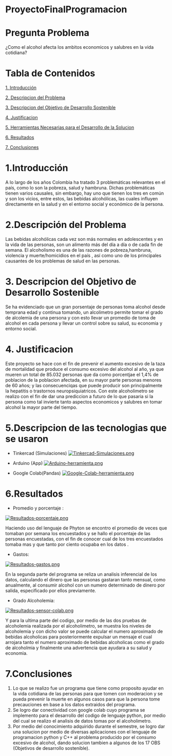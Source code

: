 # ProyectoFinalProgramacion
# Pregunta Problema
¿Como el alcohol afecta los ambitos economicos y salubres en la vida cotidiana?
# Tabla de Contenidos
[1. Introducción](#introducción)

[2. Descripcion del Problema](#descripcion-del-problema)

[3. Descripcion del Objetivo de Desarrollo Sostenible](#descripcion-del-objetivo-de-desarrollo-sostenible)

[4. Justificacion](#justificacion)

[5. Herramientas Necesarias para el Desarrollo de la Solucion](#herramientas-necesarias-para-el-desarrollo-de-la-solucion)

[6. Resultados](#resultados)

[7. Conclusiones](#conclusiones)

# 1.Introducción
A lo largo de los años Colombia ha tratado 3 problemáticas relevantes en el país, como lo son la pobreza, salud y hambruna. Dichas problemáticas tienen varios causales, sin embargo, hay uno que tienen los tres en común y son los vicios, entre estos, las bebidas alcohólicas, las cuales influyen directamente en la salud y en el entorno social y económico de la persona.  
# 2.Descripción del Problema
Las bebidas alcohólicas cada vez son más normales en adolescentes y en la vida de las personas, son un alimento más del día a día o de cada fin de semana. El alcoholismo es una de las razones de pobreza,hambruna, violencia y muerte/homicidios en el país , así como uno de los principales causantes de los problemas de salud en las personas.
# 3. Descripcion del Objetivo de Desarrollo Sostenible
Se ha evidenciado que un gran porsentaje de personas toma alcohol desde temprana edad y continua tomando, un alcolimetro permite tomar el grado de alcolemia de una persona y con esto llevar un promedio de toma de alcohol en cada persona y llevar un control sobre su salud, su economia y entorno social.
# 4. Justificacion
Este proyecto se hace con el fin de prevenir el aumento excesivo de la taza de mortalidad que produce el consumo excesivo del alcohol al año, ya que mueren un total de 85.032 personas que da como porcentjae el 1,4% de poblacion de la poblacion afectada, en su mayor parte personas menores de 60 años; y las consecuenciqas que puede producir son principalmente la hepatitis o trastornos neuropsiquiatricos. Con este alcoholimetro se realizo con el fin de dar una prediccion a futuro de lo que pasaria si la persona como tal invierte tanto aspectos economicos y salubres en tomar alcohol la mayor parte del tiempo. 

# 5.Descripcion de las tecnologias que se usaron
- Tinkercad (Simulaciones)
[![Tinkercad-Simulaciones.png](https://i.postimg.cc/qRS5N4Rg/Tinkercad-Simulaciones.png)](https://postimg.cc/bD0TMX1j)

- Arduino (App)
[![Arduino-herramienta.png](https://i.postimg.cc/gJsb9XnL/Arduino-herramienta.png)](https://postimg.cc/k62pK5N7)

- Google Colab(Pandas)
[![Google-Colab-herramienta.png](https://i.postimg.cc/mkkq0mvK/Google-Colab-herramienta.png)](https://postimg.cc/GT0qDxhj)

# 6.Resultados
- Promedio y porcentaje :

[![Resultados-porcentaje.png](https://i.postimg.cc/ZKrgXv2b/Resultados-porcentaje.png)](https://postimg.cc/fJRB9yMp)

Haciendo uso del lenguaje de Phyton se encontro el promedio de veces que tomaban por semana los encuestados y se hallo el porcentaje de las personas encuestadas, con el fin de conocer cual de los tres encuestados tomaba mas y que tanto por ciento ocupaba en los datos . 

- Gastos:

[![Resultados-gastos.png](https://i.postimg.cc/1X8CWf6Q/Resultados-gastos.png)](https://postimg.cc/PvkQJf23)

En la segunda parte del programa se reliza un analisis inferencial de los datos, calculando el dinero que las personas gastaran tanto mensual, como anualmente, al consumir alcohol con un numero determinado de dinero por salida, especificado por ellos previamente.

- Grado Alcoholemia:

[![Resultados-sensor-colab.png](https://i.postimg.cc/bNWcjjNg/Resultados-sensor-colab.png)](https://postimg.cc/nC4wvgm9)

Y para la ultima parte del codigo, por medio de las dos pruebas de alcoholemia realizada por el alcoholimetro, se muestra los niveles de alcoholemia y con dicho valor se puede calcular el numero aproximado de bebidas alcoholicas para posteriormente expulsar un mensaje el cual arrojara tanto el numero aproximado de bebidas alcoholicas como el grado de alcoholmia y finalmente una advertencia que ayudara a su salud y economia.

# 7.Conclusiones
1. Lo que se realizo fue un programa que tiene como proposito ayudar en la vida cotidiana de las personas para que tomen con moderacion y se pueda prevenir la muerte en algunos casos para que la persona tome precauciones en base a los datos extraidos del programa.
2. Se logro dar conectividad con google colab cuyo programa se implemento para el desarrollo del codigo de lenguaje python, por medio del cual se realizo el analisis de datos tomas por  el alcoholimetro.
3. Por medio del conocimiento adquirido durante el semestre, se logro dar una solucion por medio de diversas aplicaciones con el lenguaje de programacion python y C++ al problema producido por el consumo excesivo de alcohol, dando solucion tambien a algunos de los 17 OBS (Objetivos de desarrollo sostenible).


